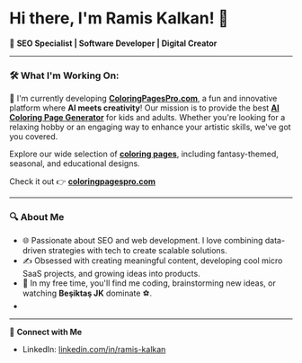# Hi there, I'm Ramis Kalkan! 👋

🚀 **SEO Specialist | Software Developer | Digital Creator**

---

### 🛠 What I'm Working On:

🎨 I'm currently developing [**ColoringPagesPro.com**](https://coloringpagespro.com), a fun and innovative platform where **AI meets creativity**! Our mission is to provide the best **[AI Coloring Page Generator](https://coloringpagespro.com)** for kids and adults. Whether you're looking for a relaxing hobby or an engaging way to enhance your artistic skills, we've got you covered.  

Explore our wide selection of [**coloring pages**](https://coloringpagespro.com/coloring-pages), including fantasy-themed, seasonal, and educational designs.  

Check it out 👉 [**coloringpagespro.com**](https://coloringpagespro.com)

---

### 🔍 About Me

- 🌐 Passionate about SEO and web development. I love combining data-driven strategies with tech to create scalable solutions.
- ✍️ Obsessed with creating meaningful content, developing cool micro SaaS projects, and growing ideas into products.
- 🧩 In my free time, you'll find me coding, brainstorming new ideas, or watching **Beşiktaş JK** dominate ⚽.
- 
---

🔗 **Connect with Me**  
- LinkedIn: [linkedin.com/in/ramis-kalkan](https://www.linkedin.com/in/ramis-kalkan/) 

<!--
**ramiskalkan/ramiskalkan** is a ✨ _special_ ✨ repository because its `README.md` (this file) appears on your GitHub profile.

Here are some ideas to get you started:

- 🔭 I’m currently working on ...
- 🌱 I’m currently learning ...
- 👯 I’m looking to collaborate on ...
- 🤔 I’m looking for help with ...
- 💬 Ask me about ...
- 📫 How to reach me: ...
- 😄 Pronouns: ...
- ⚡ Fun fact: ...
-->
